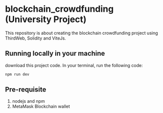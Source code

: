 # blockchain_crowdfunding (University Project)

This repository is about creating the blockchain crowdfunding project using ThirdWeb, Solidity and ViteJs.


## Running locally in your machine

download this project code. In your terminal, run the following code:
```bash
npm run dev
```

## Pre-requisite
1. nodejs and npm
2. MetaMask Blockchain wallet

